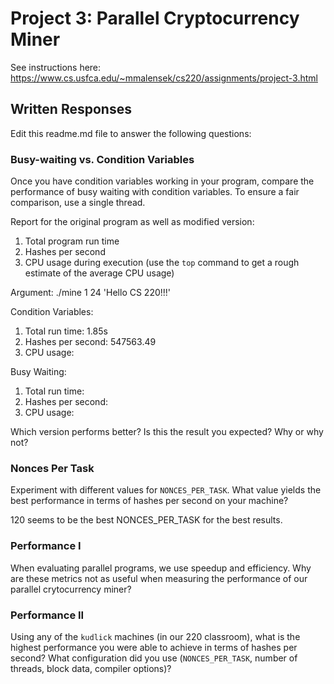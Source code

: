 # Project 3: Parallel Cryptocurrency Miner

See instructions here: https://www.cs.usfca.edu/~mmalensek/cs220/assignments/project-3.html

## Written Responses

Edit this readme.md file to answer the following questions:

### Busy-waiting vs. Condition Variables

Once you have condition variables working in your program, compare the performance of busy waiting with condition variables. To ensure a fair comparison, use a single thread.

Report for the original program as well as modified version:

1. Total program run time
2. Hashes per second
3. CPU usage during execution (use the `top` command to get a rough estimate of the average CPU usage)

Argument: ./mine 1 24 'Hello CS 220!!!'

Condition Variables:

1. Total run time: 1.85s
2. Hashes per second: 547563.49
3. CPU usage:

Busy Waiting:

1. Total run time:
2. Hashes per second:
3. CPU usage:

Which version performs better? Is this the result you expected? Why or why not?

### Nonces Per Task

Experiment with different values for `NONCES_PER_TASK`. What value yields the best performance in terms of hashes per second on your machine?

120 seems to be the best NONCES_PER_TASK for the best results.

### Performance I

When evaluating parallel programs, we use speedup and efficiency. Why are these metrics not as useful when measuring the performance of our parallel crytocurrency miner?


### Performance II

Using any of the `kudlick` machines (in our 220 classroom), what is the highest performance you were able to achieve in terms of hashes per second? What configuration did you use (`NONCES_PER_TASK`, number of threads, block data, compiler options)?

